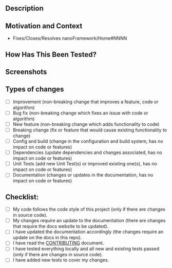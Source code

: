 <!--- In the TITLE (↑↑↑↑ above ↑↑↑↑ **NOT HERE**) provide a general, short summary of your changes -->
<!--- Please DO NOT use references to other PR's or issues -->

## Description
<!--- Describe your changes in detail -->
<!--- Bulleted list. Full sentences. Ending with a dot. -->

## Motivation and Context
<!--- Why is this change required? What problem does it solve? -->
<!--- If this **fixes** OR **closes** OR  **resolves** an open issue, please link to the issue there using the template bellow (mind the pattern to link there as all issues are tracked in the Home repository) -->
<!--- **JUST** replace NNNNN with the issue number -->
- Fixes/Closes/Resolves nanoFramework/Home#NNNN

## How Has This Been Tested?<!-- (IF APPLICABLE) -->
<!--- Please describe in detail how you tested your changes. -->
<!--- Include details of your testing environment, and the tests you ran to -->
<!--- see how your change affects other areas of the code, etc. -->

## Screenshots<!-- (IF APPROPRIATE): -->

## Types of changes
<!--- What types of changes does this PR introduce? Put an `x` in all the boxes that apply: -->
- [ ] Improvement (non-breaking change that improves a feature, code or algorithm)
- [ ] Bug fix (non-breaking change which fixes an issue with code or algorithm)
- [ ] New feature (non-breaking change which adds functionality to code)
- [ ] Breaking change (fix or feature that would cause existing functionality to change)
- [ ] Config and build (change in the configuration and build system, has no impact on code or features)
- [ ] Dependencies (update dependencies and changes associated, has no impact on code or features)
- [ ] Unit Tests (add new Unit Test(s) or improved existing one(s), has no impact on code or features)
- [ ] Documentation (changes or updates in the documentation, has no impact on code or features)

## Checklist:
<!--- Go over all the following points, and put an `x` in all the boxes that apply. -->
<!--- If you're unsure about any of these, don't hesitate to ask. We're here to help! -->
<!--- PLEASE PLEASE PLEASE don't tick all of them just because -->
- [ ] My code follows the code style of this project (only if there are changes in source code).
- [ ] My changes require an update to the documentation (there are changes that require the docs website to be updated).
- [ ] I have updated the documentation accordingly (the changes require an update on the docs in this repo).
- [ ] I have read the [CONTRIBUTING](https://github.com/nanoframework/.github/blob/master/CONTRIBUTING.md) document.
- [ ] I have tested everything locally and all new and existing tests passed (only if there are changes in source code).
- [ ] I have added new tests to cover my changes.
